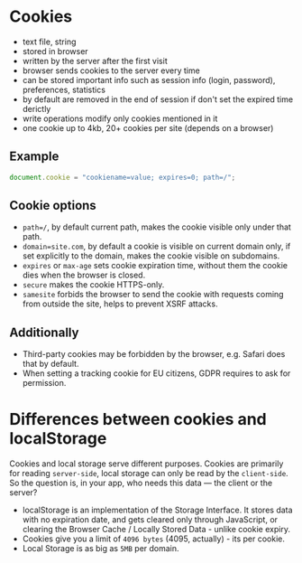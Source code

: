 # Cookies

* text file, string
* stored in browser
* written by the server after the first visit
* browser sends cookies to the server every time
* can be stored important info such as session info (login, password), preferences, statistics
* by default are removed in the end of session if don't set the expired time derictly
* write operations modify only cookies mentioned in it
* one cookie up to 4kb, 20+ cookies per site (depends on a browser)

## Example

```js
document.cookie = "cookiename=value; expires=0; path=/";
```

## Cookie options

* `path=/`, by default current path, makes the cookie visible only under that path.
* `domain=site.com`, by default a cookie is visible on current domain only, if set explicitly to the domain, makes the cookie visible on subdomains.
* `expires` or `max-age` sets cookie expiration time, without them the cookie dies when the browser is closed.
* `secure` makes the cookie HTTPS-only.
* `samesite` forbids the browser to send the cookie with requests coming from outside the site, helps to prevent XSRF attacks.

## Additionally

* Third-party cookies may be forbidden by the browser, e.g. Safari does that by default.
* When setting a tracking cookie for EU citizens, GDPR requires to ask for permission.

# Differences between cookies and localStorage

Cookies and local storage serve different purposes. Cookies are primarily for reading `server-side`, local storage can only be read by the `client-side`. So the question is, in your app, who needs this data — the client or the server?

* localStorage is an implementation of the Storage Interface. It stores data with no expiration date, and gets cleared only through JavaScript, or clearing the Browser Cache / Locally Stored Data - unlike cookie expiry.
* Cookies give you a limit of `4096 bytes` (4095, actually) - its per cookie. 
* Local Storage is as big as `5MB` per domain.


